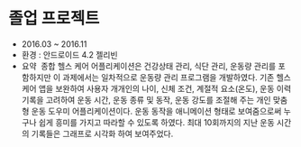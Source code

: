 #  졸업 프로젝트

* 2016.03 ~ 2016.11
* 환경 : 안드로이드 4.2 젤리빈
* 요약  
종합 헬스 케어 어플리케이션은 건강상태 관리, 식단 관리, 운동량 관리를 포함하지만 이 과제에서는 일차적으로 운동량 관리 프로그램을 개발하였다. 기존 헬스 케어 앱을 보완하여 사용자 개개인의 나이, 신체 조건, 계절적 요소(온도), 운동 이력 기록을  고려하여 운동 시간, 운동 종류 및 동작, 운동 강도를 조절해 주는 개인 맞춤형 운동 도우미 어플리케이션이다. 운동 동작을 애니메이션 형태로 보여줌으로써 누구나 쉽게 흥미를 가지고 따라할 수 있도록 하였다. 최대 10회까지의 지난 운동 시간의 기록들은 그래프로 시각화 하여 보여주었다.
